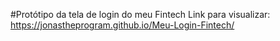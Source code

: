 #Protótipo da tela de login do meu Fintech
Link para visualizar: https://jonastheprogram.github.io/Meu-Login-Fintech/
